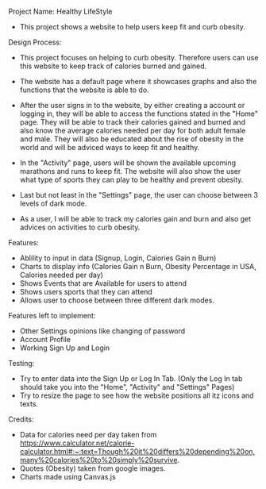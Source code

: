 Project Name: Healthy LifeStyle

- This project shows a website to help users keep fit and curb obesity.

Design Process:

- This project focuses on helping to curb obesity. Therefore users can use this website to keep track of calories burned and gained. 
- The website has a default page where it showcases graphs and also the functions that the website is able to do. 
- After the user signs in to the website, by either creating a account or logging in, they will be able to access the functions stated in the "Home" page. They will be able to track their calories gained and burned and also know the average calories needed per day for both adult female and male. They will also be educated about the rise of obesity in the world and will be adviced ways to keep fit and healthy. 
- In the "Activity" page, users will be shown the available upcoming marathons and runs to keep fit. The website will also show the user what type of sports they can play to be healthy and prevent obesity.
- Last but not least in the "Settings" page, the user can choose between 3 levels of dark mode.

- As a user, I will be able to track my calories gain and burn and also get advices on activities to curb obesity.

Features:
- Ablility to input in data (Signup, Login, Calories Gain n Burn)
- Charts to display info (Calories Gain n Burn, Obesity Percentage in USA, Calories needed per day)
- Shows Events that are Available for users to attend
- Shows users sports that they can attend
- Allows user to choose between three different dark modes.

Features left to implement:
- Other Settings opinions like changing of password
- Account Profile
- Working Sign Up and Login

Testing:
- Try to enter data into the Sign Up or Log In Tab. (Only the Log In tab should take you into the "Home", "Activity" and "Settings" Pages)
- Try to resize the page to see how the website positions all itz icons and texts.

Credits:
- Data for calories need per day taken from https://www.calculator.net/calorie-calculator.html#:~:text=Though%20it%20differs%20depending%20on,many%20calories%20to%20simply%20survive.
- Quotes (Obesity) taken from google images.
- Charts made using Canvas.js
